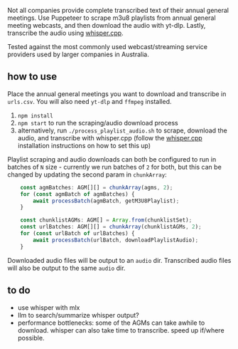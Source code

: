 Not all companies provide complete transcribed text of their annual general meetings. Use Puppeteer to scrape m3u8 playlists from annual general meeting webcasts, and then download the audio with yt-dlp. Lastly, transcribe the audio using [whisper.cpp](https://github.com/ggerganov/whisper.cpp).

Tested against the most commonly used webcast/streaming service providers used by larger companies in Australia.

## how to use
Place the annual general meetings you want to download and transcribe in `urls.csv`. You will also need `yt-dlp` and `ffmpeg` installed.

1. `npm install`
2. `npm start` to run the scraping/audio download process
3. alternatively, run `./process_playlist_audio.sh` to scrape, download the audio, and transcribe with whisper.cpp (follow the [whisper.cpp](https://github.com/ggerganov/whisper.cpp) installation instructions on how to set this up)

Playlist scraping and audio downloads can both be configured to run in batches of `N` size - currently we run batches of `2` for both, but this can be changed by updating the second param in `chunkArray`:
```ts
    const agmBatches: AGM[][] = chunkArray(agms, 2);
    for (const agmBatch of agmBatches) {
        await processBatch(agmBatch, getM3U8Playlist);
    }

    const chunklistAGMs: AGM[] = Array.from(chunklistSet);
    const urlBatches: AGM[][] = chunkArray(chunklistAGMs, 2);
    for (const urlBatch of urlBatches) {
        await processBatch(urlBatch, downloadPlaylistAudio);
    }
```

Downloaded audio files will be output to an `audio` dir. Transcribed audio files will also be output to the same `audio` dir.

## to do
- use whisper with mlx
- llm to search/summarize whisper output?
- performance bottlenecks: some of the AGMs can take awhile to download. whisper can also take time to transcribe. speed up if/where possible.